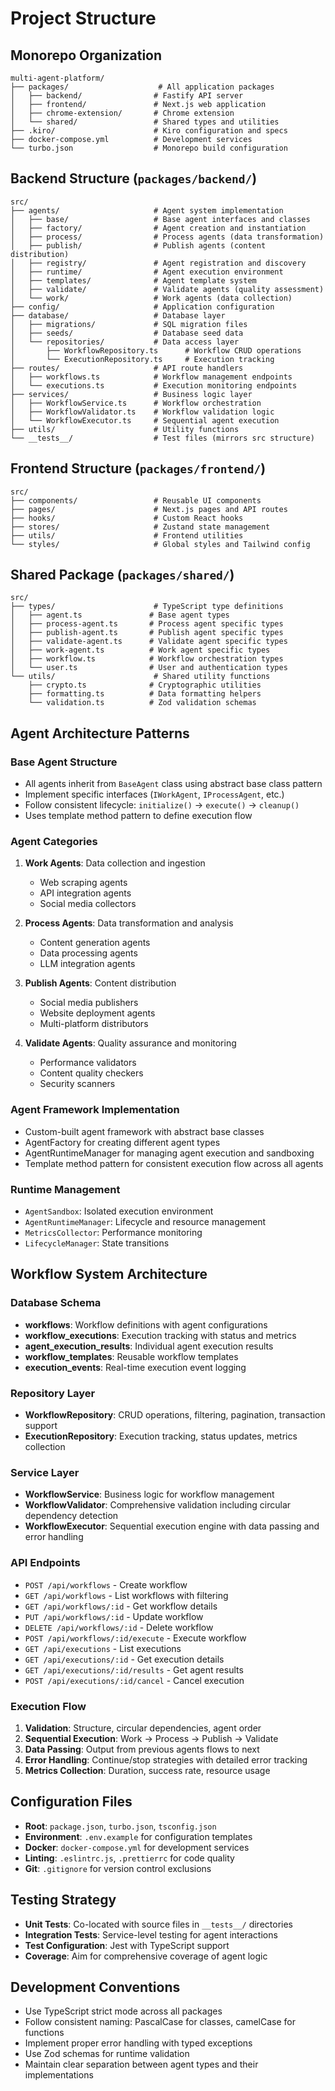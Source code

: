 # Project Structure

## Monorepo Organization

```
multi-agent-platform/
├── packages/                    # All application packages
│   ├── backend/                # Fastify API server
│   ├── frontend/               # Next.js web application
│   ├── chrome-extension/       # Chrome extension
│   └── shared/                 # Shared types and utilities
├── .kiro/                      # Kiro configuration and specs
├── docker-compose.yml          # Development services
└── turbo.json                  # Monorepo build configuration
```

## Backend Structure (`packages/backend/`)

```
src/
├── agents/                     # Agent system implementation
│   ├── base/                   # Base agent interfaces and classes
│   ├── factory/                # Agent creation and instantiation
│   ├── process/                # Process agents (data transformation)
│   ├── publish/                # Publish agents (content distribution)
│   ├── registry/               # Agent registration and discovery
│   ├── runtime/                # Agent execution environment
│   ├── templates/              # Agent template system
│   ├── validate/               # Validate agents (quality assessment)
│   └── work/                   # Work agents (data collection)
├── config/                     # Application configuration
├── database/                   # Database layer
│   ├── migrations/             # SQL migration files
│   ├── seeds/                  # Database seed data
│   └── repositories/           # Data access layer
│       ├── WorkflowRepository.ts      # Workflow CRUD operations
│       └── ExecutionRepository.ts     # Execution tracking
├── routes/                     # API route handlers
│   ├── workflows.ts            # Workflow management endpoints
│   └── executions.ts           # Execution monitoring endpoints
├── services/                   # Business logic layer
│   ├── WorkflowService.ts      # Workflow orchestration
│   ├── WorkflowValidator.ts    # Workflow validation logic
│   └── WorkflowExecutor.ts     # Sequential agent execution
├── utils/                      # Utility functions
└── __tests__/                  # Test files (mirrors src structure)
```

## Frontend Structure (`packages/frontend/`)

```
src/
├── components/                 # Reusable UI components
├── pages/                      # Next.js pages and API routes
├── hooks/                      # Custom React hooks
├── stores/                     # Zustand state management
├── utils/                      # Frontend utilities
└── styles/                     # Global styles and Tailwind config
```

## Shared Package (`packages/shared/`)

```
src/
├── types/                      # TypeScript type definitions
│   ├── agent.ts               # Base agent types
│   ├── process-agent.ts       # Process agent specific types
│   ├── publish-agent.ts       # Publish agent specific types
│   ├── validate-agent.ts      # Validate agent specific types
│   ├── work-agent.ts          # Work agent specific types
│   ├── workflow.ts            # Workflow orchestration types
│   └── user.ts                # User and authentication types
└── utils/                      # Shared utility functions
    ├── crypto.ts              # Cryptographic utilities
    ├── formatting.ts          # Data formatting helpers
    └── validation.ts          # Zod validation schemas
```

## Agent Architecture Patterns

### Base Agent Structure
- All agents inherit from `BaseAgent` class using abstract base class pattern
- Implement specific interfaces (`IWorkAgent`, `IProcessAgent`, etc.)
- Follow consistent lifecycle: `initialize()` → `execute()` → `cleanup()`
- Uses template method pattern to define execution flow

### Agent Categories
1. **Work Agents**: Data collection and ingestion
   - Web scraping agents
   - API integration agents
   - Social media collectors

2. **Process Agents**: Data transformation and analysis
   - Content generation agents
   - Data processing agents
   - LLM integration agents

3. **Publish Agents**: Content distribution
   - Social media publishers
   - Website deployment agents
   - Multi-platform distributors

4. **Validate Agents**: Quality assurance and monitoring
   - Performance validators
   - Content quality checkers
   - Security scanners

### Agent Framework Implementation
- Custom-built agent framework with abstract base classes
- AgentFactory for creating different agent types
- AgentRuntimeManager for managing agent execution and sandboxing
- Template method pattern for consistent execution flow across all agents

### Runtime Management
- `AgentSandbox`: Isolated execution environment
- `AgentRuntimeManager`: Lifecycle and resource management
- `MetricsCollector`: Performance monitoring
- `LifecycleManager`: State transitions

## Workflow System Architecture

### Database Schema
- **workflows**: Workflow definitions with agent configurations
- **workflow_executions**: Execution tracking with status and metrics
- **agent_execution_results**: Individual agent execution results
- **workflow_templates**: Reusable workflow templates
- **execution_events**: Real-time execution event logging

### Repository Layer
- **WorkflowRepository**: CRUD operations, filtering, pagination, transaction support
- **ExecutionRepository**: Execution tracking, status updates, metrics collection

### Service Layer
- **WorkflowService**: Business logic for workflow management
- **WorkflowValidator**: Comprehensive validation including circular dependency detection
- **WorkflowExecutor**: Sequential execution engine with data passing and error handling

### API Endpoints
- `POST /api/workflows` - Create workflow
- `GET /api/workflows` - List workflows with filtering
- `GET /api/workflows/:id` - Get workflow details
- `PUT /api/workflows/:id` - Update workflow
- `DELETE /api/workflows/:id` - Delete workflow
- `POST /api/workflows/:id/execute` - Execute workflow
- `GET /api/executions` - List executions
- `GET /api/executions/:id` - Get execution details
- `GET /api/executions/:id/results` - Get agent results
- `POST /api/executions/:id/cancel` - Cancel execution

### Execution Flow
1. **Validation**: Structure, circular dependencies, agent order
2. **Sequential Execution**: Work → Process → Publish → Validate
3. **Data Passing**: Output from previous agents flows to next
4. **Error Handling**: Continue/stop strategies with detailed error tracking
5. **Metrics Collection**: Duration, success rate, resource usage

## Configuration Files

- **Root**: `package.json`, `turbo.json`, `tsconfig.json`
- **Environment**: `.env.example` for configuration templates
- **Docker**: `docker-compose.yml` for development services
- **Linting**: `.eslintrc.js`, `.prettierrc` for code quality
- **Git**: `.gitignore` for version control exclusions

## Testing Strategy

- **Unit Tests**: Co-located with source files in `__tests__/` directories
- **Integration Tests**: Service-level testing for agent interactions
- **Test Configuration**: Jest with TypeScript support
- **Coverage**: Aim for comprehensive coverage of agent logic

## Development Conventions

- Use TypeScript strict mode across all packages
- Follow consistent naming: PascalCase for classes, camelCase for functions
- Implement proper error handling with typed exceptions
- Use Zod schemas for runtime validation
- Maintain clear separation between agent types and their implementations